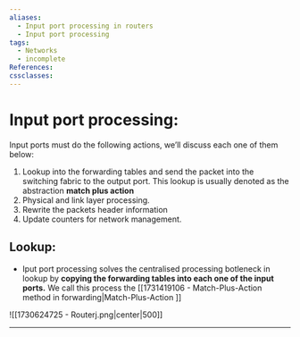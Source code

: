 ```yaml
---
aliases:
  - Input port processing in routers
  - Input port processing
tags:
  - Networks
  - incomplete
References: 
cssclasses:
---
```

# Input port processing:
Input ports must do the following actions, we’ll discuss each one of them below:

1. Lookup into the forwarding tables and send the packet into the switching fabric to the output port. This lookup is usually denoted as the abstraction **match plus action**
2. Physical and link layer processing.
3. Rewrite the packets header information
4. Update counters for network management.

## Lookup:
+ Iput port processing solves the centralised processing botleneck in lookup by **copying the forwarding tables into each one of the input ports.** We call this process the [[1731419106 - Match-Plus-Action method in forwarding|Match-Plus-Action ]]


![[1730624725 - Routerj.png|center|500]]



***